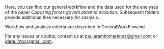 Here, you can find our general workflow and the data used for the analyses of the paper _Opposing forces govern plasmid evolution_. Subsequent folders provide additional files necessary for analysis.

Workflow and analysis criteria are described in GeneralWorkFlow.md

For any issues or doubts, contact us at paularamiromartinez@gmail.com or idequintoc@gmail.com.
